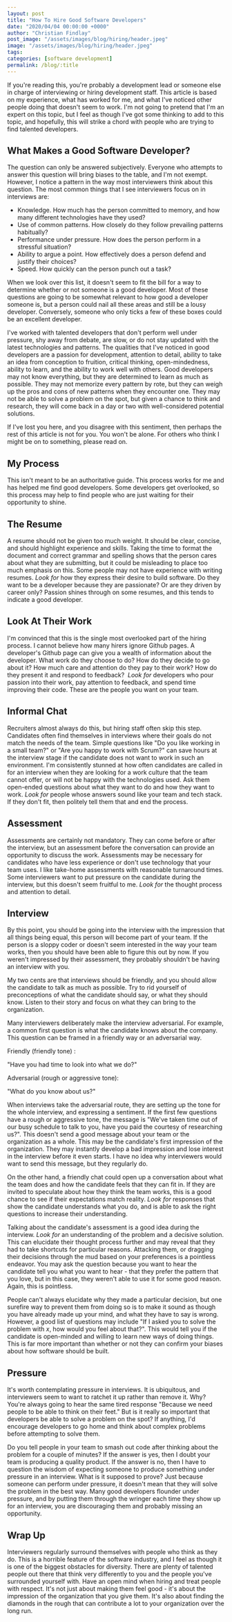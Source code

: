 ```yaml
---
layout: post
title: "How To Hire Good Software Developers"
date: "2020/04/04 00:00:00 +0000"
author: "Christian Findlay"
post_image: "/assets/images/blog/hiring/header.jpeg"
image: "/assets/images/blog/hiring/header.jpeg"
tags: 
categories: [software development]
permalink: /blog/:title
---
```


If you're reading this, you're probably a development lead or someone else in charge of interviewing or hiring development staff. This article is based on my experience, what has worked for me, and what I've noticed other people doing that doesn't seem to work. I'm not going to pretend that I'm an expert on this topic, but I feel as though I've got some thinking to add to this topic, and hopefully, this will strike a chord with people who are trying to find talented developers. 

What Makes a Good Software Developer?
-------------------------------------

The question can only be answered subjectively. Everyone who attempts to answer this question will bring biases to the table, and I'm not exempt. However, I notice a pattern in the way most interviewers think about this question. The most common things that I see interviewers focus on in interviews are:

*   Knowledge. How much has the person committed to memory, and how many different technologies have they used?
*   Use of common patterns. How closely do they follow prevailing patterns habitually?
*   Performance under pressure. How does the person perform in a stressful situation?
*   Ability to argue a point. How effectively does a person defend and justify their choices?
*   Speed. How quickly can the person punch out a task?

When we look over this list, it doesn't seem to fit the bill for a way to determine whether or not someone is a good developer. Most of these questions are going to be somewhat relevant to how good a developer someone is, but a person could nail all these areas and still be a lousy developer. Conversely, someone who only ticks a few of these boxes could be an excellent developer. 

I've worked with talented developers that don't perform well under pressure, shy away from debate, are slow, or do not stay updated with the latest technologies and patterns. The qualities that I've noticed in good developers are a passion for development, attention to detail, ability to take an idea from conception to fruition, critical thinking, open-mindedness, ability to learn, and the ability to work well with others. Good developers may not know everything, but they are determined to learn as much as possible. They may not memorize every pattern by rote, but they can weigh up the pros and cons of new patterns when they encounter one. They may not be able to solve a problem on the spot, but given a chance to think and research, they will come back in a day or two with well-considered potential solutions.

If I've lost you here, and you disagree with this sentiment, then perhaps the rest of this article is not for you. You won't be alone. For others who think I might be on to something, please read on.

My Process
----------

This isn't meant to be an authoritative guide. This process works for me and has helped me find good developers. Some developers get overlooked, so this process may help to find people who are just waiting for their opportunity to shine.

The Resume
----------

A resume should not be given too much weight. It should be clear, concise, and should highlight experience and skills. Taking the time to format the document and correct grammar and spelling shows that the person cares about what they are submitting, but it could be misleading to place too much emphasis on this. Some people may not have experience with writing resumes. _Look for_ how they express their desire to build software. Do they want to be a developer because they are passionate? Or are they driven by career only? Passion shines through on some resumes, and this tends to indicate a good developer.

Look At Their Work
------------------

I'm convinced that this is the single most overlooked part of the hiring process. I cannot believe how many hirers ignore Github pages. A developer's Github page can give you a wealth of information about the developer. What work do they choose to do? How do they decide to go about it? How much care and attention do they pay to their work? How do they present it and respond to feedback?  _Look for_ developers who pour passion into their work, pay attention to feedback, and spend time improving their code. These are the people you want on your team.

Informal Chat
-------------

Recruiters almost always do this, but hiring staff often skip this step. Candidates often find themselves in interviews where their goals do not match the needs of the team. Simple questions like "Do you like working in a small team?" or "Are you happy to work with Scrum?" can save hours at the interview stage if the candidate does not want to work in such an environment. I'm consistently stunned at how often candidates are called in for an interview when they are looking for a work culture that the team cannot offer, or will not be happy with the technologies used. Ask them open-ended questions about what they want to do and how they want to work. _Look for_ people whose answers sound like your team and tech stack. If they don't fit, then politely tell them that and end the process. 

Assessment
----------

Assessments are certainly not mandatory. They can come before or after the interview, but an assessment before the conversation can provide an opportunity to discuss the work. Assessments may be necessary for candidates who have less experience or don't use technology that your team uses. I like take-home assessments with reasonable turnaround times. Some interviewers want to put pressure on the candidate during the interview, but this doesn't seem fruitful to me. _Look for_ the thought process and attention to detail. 

Interview
---------

By this point, you should be going into the interview with the impression that all things being equal, this person will become part of your team. If the person is a sloppy coder or doesn't seem interested in the way your team works, then you should have been able to figure this out by now. If you weren't impressed by their assessment, they probably shouldn't be having an interview with you.

My two cents are that interviews should be friendly, and you should allow the candidate to talk as much as possible. Try to rid yourself of preconceptions of what the candidate should say, or what they should know. Listen to their story and focus on what they can bring to the organization. 

Many interviewers deliberately make the interview adversarial. For example, a common first question is what the candidate knows about the company. This question can be framed in a friendly way or an adversarial way. 

Friendly (friendly tone) :

"Have you had time to look into what we do?"

Adversarial (rough or aggressive tone):

"What do you know about us?"

When interviews take the adversarial route, they are setting up the tone for the whole interview, and expressing a sentiment. If the first few questions have a rough or aggressive tone, the message is "We've taken time out of our busy schedule to talk to you, have you paid the courtesy of researching us?". This doesn't send a good message about your team or the organization as a whole. This may be the candidate's first impression of the organization. They may instantly develop a bad impression and lose interest in the interview before it even starts. I have no idea why interviewers would want to send this message, but they regularly do.

On the other hand, a friendly chat could open up a conversation about what the team does and how the candidate feels that they can fit in. If they are invited to speculate about how they think the team works, this is a good chance to see if their expectations match reality. _Look for_ responses that show the candidate understands what you do, and is able to ask the right questions to increase their understanding.

Talking about the candidate's assessment is a good idea during the interview. _Look for_ an understanding of the problem and a decisive solution. This can elucidate their thought process further and may reveal that they had to take shortcuts for particular reasons. Attacking them, or dragging their decisions through the mud based on your preferences is a pointless endeavor. You may ask the question because you want to hear the candidate tell you what you want to hear - that they prefer the pattern that you love, but in this case, they weren't able to use it for some good reason. Again, this is pointless. 

People can't always elucidate why they made a particular decision, but one surefire way to prevent them from doing so is to make it sound as though you have already made up your mind, and what they have to say is wrong. However, a good list of questions may include "If I asked you to solve the problem with _x_, how would you feel about that?". This would tell you if the candidate is open-minded and willing to learn new ways of doing things. This is far more important than whether or not they can confirm your biases about how software should be built. 

Pressure
--------

It's worth contemplating pressure in interviews. It is ubiquitous, and interviewers seem to want to ratchet it up rather than remove it. Why? You're always going to hear the same tired response "Because we need people to be able to think on their feet." But is it really so important that developers be able to solve a problem on the spot? If anything, I'd encourage developers to go home and think about complex problems before attempting to solve them. 

Do you tell people in your team to smash out code after thinking about the problem for a couple of minutes? If the answer is yes, then I doubt your team is producing a quality product. If the answer is no, then I have to question the wisdom of expecting someone to produce something under pressure in an interview. What is it supposed to prove? Just because someone can perform under pressure, it doesn't mean that they will solve the problem in the best way. Many good developers flounder under pressure, and by putting them through the wringer each time they show up for an interview, you are discouraging them and probably missing an opportunity.

Wrap Up
-------

Interviewers regularly surround themselves with people who think as they do. This is a horrible feature of the software industry, and I feel as though it is one of the biggest obstacles for diversity. There are plenty of talented people out there that think very differently to you and the people you've surrounded yourself with. Have an open mind when hiring and treat people with respect. It's not just about making them feel good - it's about the impression of the organization that you give them. It's also about finding the diamonds in the rough that can contribute a lot to your organization over the long run.